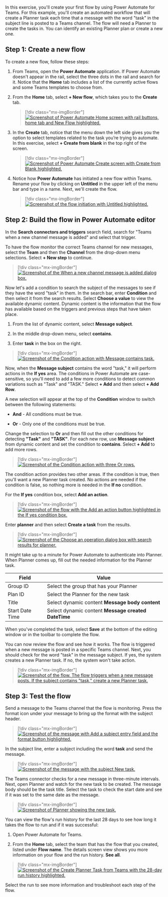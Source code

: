 In this exercise, you'll create your first flow by using Power Automate for Teams. For this example, you'll create an automated workflow that will create a Planner task each time that a message with the word "task" in the subject line is posted to a Teams channel. The flow will need a Planner to create the tasks in. You can identify an existing Planner plan or create a new one.

## Step 1: Create a new flow

To create a new flow, follow these steps:

1. From Teams, open the **Power Automate** application.  If Power Automate doesn't appear in the rail, select the three dots in the rail and search for it.  Notice that the **Home** tab includes a list of the currently active flows and some Teams templates to choose from.

1. From the **Home** tab, select **+ New flow**, which takes you to the **Create** tab.

   > [!div class="mx-imgBorder"]
   > [![Screenshot of Power Automate Home screen with rail buttons, home tab and New Flow highlighted.](../media/power-automate-home.png)](../media/power-automate-home.png#lightbox)

1. In the **Create** tab, notice that the menu down the left side gives you the option to select templates related to the task you’re trying to automate.  In this exercise, select **+ Create from blank** in the top right of the screen.

   > [!div class="mx-imgBorder"]
   > [![Screenshot of Power Automate Create screen with Create from Blank highlighted.](../media/power-automate-create.png)](../media/power-automate-create.png#lightbox)

1. Notice how **Power Automate** has initiated a new flow within Teams. Rename your flow by clicking on **Untitled** in the upper left of the menu bar and type in a name.  Next, we'll create the flow.

   > [!div class="mx-imgBorder"]
   > [![Screenshot of the flow initiation with Untitled highlighted.](../media/power-automate-save.png)](../media/power-automate-save.png#lightbox)


## Step 2: Build the flow in Power Automate editor

In the **Search connectors and triggers** search field, search for "Teams when a new channel message is added" and select that trigger.

To have the flow monitor the correct Teams channel for new messages, select the **Team** and then the **Channel** from the drop-down menu selections. Select **+ New step** to continue.

> [!div class="mx-imgBorder"]
> [![Screenshot of the When a new channel message is added dialog box.](../media/image-3.png)](../media/image-3.png#lightbox)

Now let's add a condition to search the subject of the messages to see if they have the word "task" in them. In the search bar, enter **Condition** and then select it from the search results. Select **Choose a value** to view the available dynamic content. Dynamic content is the information that the flow has available based on the triggers and previous steps that have taken place.

1. From the list of dynamic content, select **Message subject**.

1. In the middle drop-down menu, select **contains**.

1. Enter **task** in the box on the right.

> [!div class="mx-imgBorder"]
> [![Screenshot of the Condition action with Message contains task.](../media/image-4.png)](../media/image-4.png#lightbox)

Now, when the **Message subject** contains the word "task," it will perform actions in the **If yes** area. The conditions in Power Automate are case-sensitive, so you'll need to add a few more conditions to detect common variations such as "Task" and "TASK." Select **+ Add** and then select **+ Add Row**.

A new selection will appear at the top of the **Condition** window to switch between the following statements:

- **And** - All conditions must be true.

- **Or** - Only one of the conditions must be true.

Change the selection to **Or** and then fill out the other conditions for detecting **"Task"** and **"TASK"**. For each new row, use **Message subject** from dynamic content and set the condition to **contains**. Select **+ Add** to add more rows.

> [!div class="mx-imgBorder"]
> [![Screenshot of the Condition action with three Or rows.](../media/image-5.png)](../media/image-5.png#lightbox)

The condition action provides two other areas. If the condition is true, then you'll want a new Planner task created. No actions are needed if the condition is false, so nothing more is needed in the **If no** condition.

For the **If yes** condition box, select **Add an action**.

> [!div class="mx-imgBorder"]
> [![Screenshot of the flow with the Add an action button highlighted in the If yes condition box.](../media/image-6.png)](../media/image-6.png#lightbox)

Enter **planner** and then select **Create a task** from the results.

> [!div class="mx-imgBorder"]
> [![Screenshot of the Choose an operation dialog box with search results for planner.](../media/image-7.png)](../media/image-7.png#lightbox)

It might take up to a minute for Power Automate to authenticate into Planner. When Planner comes up, fill out the needed information for the Planner task.

| Field | Value |
|-------|-------|
| Group ID | Select the group that has your Planner |
| Plan ID | Select the Planner for the new task |
| Title | Select dynamic content **Message body content** |
| Start Date Time | Select dynamic content **Message created DateTime** |

When you've completed the task, select **Save** at the bottom of the editing window or in the toolbar to complete the flow.

You can now review the flow and see how it works. The flow is triggered when a new message is posted in a specific Teams channel. Next, you should check for the word "task" in the message subject. If yes, the system creates a new Planner task. If no, the system won't take action.

> [!div class="mx-imgBorder"]
> [![Screenshot of the flow. The flow triggers when a new message posts. If the subject contains "task," create a new Planner task.](../media/image-8.png)](../media/image-8.png#lightbox)

## Step 3: Test the flow

Send a message to the Teams channel that the flow is monitoring. Press the format icon under your message to bring up the format with the subject header. 

> [!div class="mx-imgBorder"]
> [![Screenshot of the message with Add a subject entry field and the format button highlighted.](../media/format-message-subject.png)](../media/format-message-subject.png#lightbox)

In the subject line, enter a subject including the word **task** and send the message.

> [!div class="mx-imgBorder"]
> [![Screenshot of the message with the subject New task.](../media/image-9.png)](../media/image-9.png#lightbox)

The Teams connector checks for a new message in three-minute intervals. Next, open Planner and watch for the new task to be created. The message body should be the task title. Select the task to check the start date and see if it was set to the same date as the message.

> [!div class="mx-imgBorder"]
> [![Screenshot of Planner showing the new task.](../media/image-10.png)](../media/image-10.png#lightbox)

You can view the flow's run history for the last 28 days to see how long it takes the flow to run and if it was successful:

1. Open Power Automate for Teams.

1. From the **Home** tab, select the team that has the flow that you created, listed under **Flow name**.  The details screen view shows you more information on your flow and the run history. **See all**.

> [!div class="mx-imgBorder"]
> [![Screenshot of the Create Planner Task from Teams with the 28-day run history highlighted.](../media/power-automate-history.png)](../media/power-automate-history.png#lightbox)

Select the run to see more information and troubleshoot each step of the flow.
